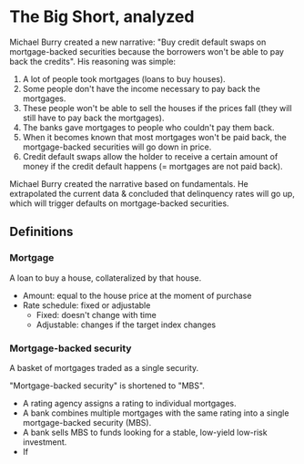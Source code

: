 # The Big Short, analyzed

Michael Burry created a new narrative: "Buy credit default swaps on mortgage-backed securities because the borrowers won't be able to pay back the credits". His reasoning was simple:

1. A lot of people took mortgages (loans to buy houses).
2. Some people don't have the income necessary to pay back the mortgages.
3. These people won't be able to sell the houses if the prices fall (they will still have to pay back the mortgages).
4. The banks gave mortgages to people who couldn't pay them back.
5. When it becomes known that most mortgages won't be paid back, the mortgage-backed securities will go down in price.
6. Credit default swaps allow the holder to receive a certain amount of money if the credit default happens (= mortgages are not paid back).

Michael Burry created the narrative based on fundamentals. He extrapolated the current data & concluded that delinquency rates will go up, which will trigger defaults on mortgage-backed securities.

## Definitions

### Mortgage

A loan to buy a house, collateralized by that house.

* Amount: equal to the house price at the moment of purchase
* Rate schedule: fixed or adjustable
  * Fixed: doesn't change with time
  * Adjustable: changes if the target index changes

### Mortgage-backed security

A basket of mortgages traded as a single security.

"Mortgage-backed security" is shortened to "MBS".

* A rating agency assigns a rating to individual mortgages.
* A bank combines multiple mortgages with the same rating into a single mortgage-backed security (MBS).
* A bank sells MBS to funds looking for a stable, low-yield low-risk investment.
* If
